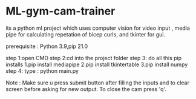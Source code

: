 # ML-gym-cam-trainer
its a python ml project which uses computer vision for video input , media pipe for calculating repetation of bicep curls, and tkinter for gui.


prerequisite :  Python 3.9,pip 21.0   

step 1:open CMD
step 2:cd into the project folder
step 3:  do all this pip installs
         1.pip install mediapipe
         2.pip install tkintertable
         3.pip install numpy
step 4: type : python main.py

Note : Make sure u press submit button after filling the inputs and to clear screen before asking for new output.
       To close the cam press 'q'. 

